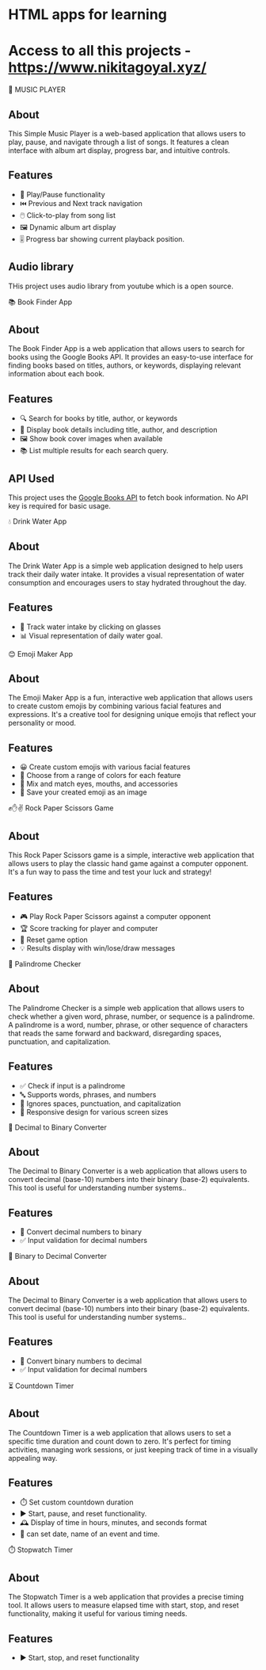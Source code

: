# HTML apps for learning

# Access to all this projects - https://www.nikitagoyal.xyz/

🎵 MUSIC PLAYER

## About

This Simple Music Player is a web-based application that allows users to play, pause, and navigate through a list of songs. It features a clean interface with album art display, progress bar, and intuitive controls.

## Features

- 🎵 Play/Pause functionality
- ⏮️ Previous and Next track navigation
- 🖱️ Click-to-play from song list
- 🖼️ Dynamic album art display
- 🎚️ Progress bar showing current playback position.

## Audio library

THis project uses audio library from youtube which is a open source.

📚 Book Finder App

## About

The Book Finder App is a web application that allows users to search for books using the Google Books API. It provides an easy-to-use interface for finding books based on titles, authors, or keywords, displaying relevant information about each book.

## Features

- 🔍 Search for books by title, author, or keywords
- 📖 Display book details including title, author, and description
- 🖼️ Show book cover images when available
- 📚 List multiple results for each search query.

## API Used

This project uses the [Google Books API](https://developers.google.com/books) to fetch book information. No API key is required for basic usage.

💧 Drink Water App

## About

The Drink Water App is a simple web application designed to help users track their daily water intake. It provides a visual representation of water consumption and encourages users to stay hydrated throughout the day.

## Features

- 🥤 Track water intake by clicking on glasses
- 📊 Visual representation of daily water goal.

😊 Emoji Maker App

## About

The Emoji Maker App is a fun, interactive web application that allows users to create custom emojis by combining various facial features and expressions. It's a creative tool for designing unique emojis that reflect your personality or mood.

## Features

- 😀 Create custom emojis with various facial features
- 🎨 Choose from a range of colors for each feature
- 👀 Mix and match eyes, mouths, and accessories
- 💾 Save your created emoji as an image

✊✋✌️ Rock Paper Scissors Game

## About

This Rock Paper Scissors game is a simple, interactive web application that allows users to play the classic hand game against a computer opponent. It's a fun way to pass the time and test your luck and strategy!

## Features

- 🎮 Play Rock Paper Scissors against a computer opponent
- 🏆 Score tracking for player and computer
- 🔄 Reset game option
- 💡 Results display with win/lose/draw messages

🔄 Palindrome Checker

## About

The Palindrome Checker is a simple web application that allows users to check whether a given word, phrase, number, or sequence is a palindrome. A palindrome is a word, number, phrase, or other sequence of characters that reads the same forward and backward, disregarding spaces, punctuation, and capitalization.

## Features

- ✅ Check if input is a palindrome
- 🔤 Supports words, phrases, and numbers
- 🧹 Ignores spaces, punctuation, and capitalization
- 📱 Responsive design for various screen sizes

🔢 Decimal to Binary Converter

## About

The Decimal to Binary Converter is a web application that allows users to convert decimal (base-10) numbers into their binary (base-2) equivalents. This tool is useful for understanding number systems..

## Features

- 🔄 Convert decimal numbers to binary
- ✅ Input validation for decimal numbers

🔢 Binary to Decimal Converter

## About

The Decimal to Binary Converter is a web application that allows users to convert decimal (base-10) numbers into their binary (base-2) equivalents. This tool is useful for understanding number systems..

## Features

- 🔄 Convert binary numbers to decimal
- ✅ Input validation for decimal numbers

⏳ Countdown Timer

## About

The Countdown Timer is a web application that allows users to set a specific time duration and count down to zero. It's perfect for timing activities, managing work sessions, or just keeping track of time in a visually appealing way.

## Features

- ⏱️ Set custom countdown duration
- ▶️ Start, pause, and reset functionality.
- 🕰️ Display of time in hours, minutes, and seconds format
- 💾 can set date, name of an event and time.

⏱️ Stopwatch Timer

## About

The Stopwatch Timer is a web application that provides a precise timing tool. It allows users to measure elapsed time with start, stop, and reset functionality, making it useful for various timing needs.

## Features

- ▶️ Start, stop, and reset functionality
